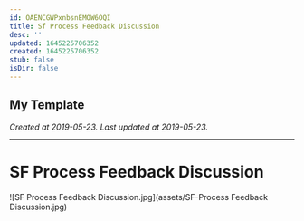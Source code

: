 ```yaml
---
id: OAENCGWPxnbsnEMOW6OQI
title: Sf Process Feedback Discussion
desc: ''
updated: 1645225706352
created: 1645225706352
stub: false
isDir: false
---
```

My Template
---

_Created at 2019-05-23._
_Last updated at 2019-05-23._




---

# SF Process Feedback Discussion


![SF Process Feedback Discussion.jpg](assets/SF-Process Feedback Discussion.jpg)

